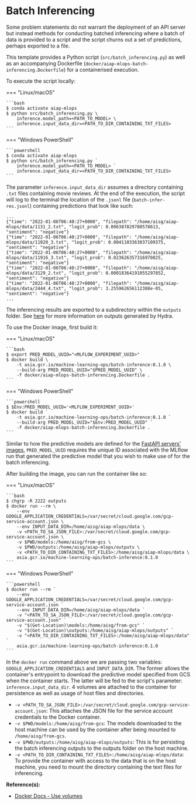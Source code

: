 # Batch Inferencing

Some problem statements do not warrant the deployment of an API server
but instead methods for conducting batched inferencing where a batch
of data is provided to a script and the script churns out
a set of predictions, perhaps exported to a file.

This template provides a Python script (`src/batch_inferencing.py`)
as well as an accompanying
Dockerfile
(`docker/aiap-mlops-batch-inferencing.Dockerfile`)
for a containerised execution.

To execute the script locally:

=== "Linux/macOS"

    ```bash
    $ conda activate aiap-mlops
    $ python src/batch_inferencing.py \
        inference.model_path=<PATH_TO_MODEL> \
        inference.input_data_dir=<PATH_TO_DIR_CONTAINING_TXT_FILES>
    ```

=== "Windows PowerShell"

    ```powershell
    $ conda activate aiap-mlops
    $ python src/batch_inferencing.py `
        inference.model_path=<PATH_TO_MODEL> `
        inference.input_data_dir=<PATH_TO_DIR_CONTAINING_TXT_FILES>
    ```

The parameter `inference.input_data_dir` assumes a directory
containing `.txt` files containing movie reviews. At the end of the
execution, the script will log to the terminal the location of the
`.jsonl` file (`batch-infer-res.jsonl`) containing predictions that
look like such:

```jsonl
...
{"time": "2022-01-06T06:40:27+0000", "filepath": "/home/aisg/aiap-mlops/data/1131_2.txt", "logit_prob": 0.006387829780578613, "sentiment": "negative"}
{"time": "2022-01-06T06:40:27+0000", "filepath": "/home/aisg/aiap-mlops/data/11020_3.txt", "logit_prob": 0.0041103363037109375, "sentiment": "negative"}
{"time": "2022-01-06T06:40:27+0000", "filepath": "/home/aisg/aiap-mlops/data/11916_3.txt", "logit_prob": 0.023626357316970825, "sentiment": "negative"}
{"time": "2022-01-06T06:40:27+0000", "filepath": "/home/aisg/aiap-mlops/data/3129_2.txt", "logit_prob": 0.00018364191055297852, "sentiment": "negative"}
{"time": "2022-01-06T06:40:27+0000", "filepath": "/home/aisg/aiap-mlops/data/2444_4.txt", "logit_prob": 3.255962656112388e-05, "sentiment": "negative"}
...
```

The inferencing results are exported to a subdirectory within the
`outputs` folder. See
[here](https://hydra.cc/docs/tutorials/basic/running_your_app/working_directory/)
for more information on outputs generated by Hydra.

To use the Docker image, first build it:

=== "Linux/macOS"

    ```bash
    $ export PRED_MODEL_UUID="<MLFLOW_EXPERIMENT_UUID>"
    $ docker build \
        -t asia.gcr.io/machine-learning-ops/batch-inference:0.1.0 \
        --build-arg PRED_MODEL_UUID="$PRED_MODEL_UUID" \
        -f docker/aiap-mlops-batch-inferencing.Dockerfile .
    ```

=== "Windows PowerShell"

    ```powershell
    $ $Env:PRED_MODEL_UUID='<MLFLOW_EXPERIMENT_UUID>'
    $ docker build `
        -t asia.gcr.io/machine-learning-ops/batch-inference:0.1.0 `
        --build-arg PRED_MODEL_UUID="$Env:PRED_MODEL_UUID" `
        -f docker/aiap-mlops-batch-inferencing.Dockerfile .
    ```

Similar to how the predictive models are defined for the
[FastAPI servers' images](./08-deployment.md#model-serving-fastapi),
`PRED_MODEL_UUID` requires the unique ID associated
with the MLflow run that generated the predictive model that you wish
to make use of for the batch inferencing.

After building the image, you can run the container like so:

=== "Linux/macOS"

    ```bash
    $ chgrp -R 2222 outputs
    $ docker run --rm \
        --env GOOGLE_APPLICATION_CREDENTIALS=/var/secret/cloud.google.com/gcp-service-account.json \
        --env INPUT_DATA_DIR=/home/aisg/aiap-mlops/data \
        -v <PATH_TO_SA_JSON_FILE>:/var/secret/cloud.google.com/gcp-service-account.json \
        -v $PWD/models:/home/aisg/from-gcs \
        -v $PWD/outputs:/home/aisg/aiap-mlops/outputs \
        -v <PATH_TO_DIR_CONTAINING_TXT_FILES>:/home/aisg/aiap-mlops/data \
        asia.gcr.io/machine-learning-ops/batch-inference:0.1.0
    ```

=== "Windows PowerShell"

    ```powershell
    $ docker run --rm `
        --env GOOGLE_APPLICATION_CREDENTIALS=/var/secret/cloud.google.com/gcp-service-account.json `
        --env INPUT_DATA_DIR=/home/aisg/aiap-mlops/data `
        -v "<PATH_TO_SA_JSON_FILE>:/var/secret/cloud.google.com/gcp-service-account.json" `
        -v "$(Get-Location)\models:/home/aisg/from-gcs" `
        -v "$(Get-Location)\outputs:/home/aisg/aiap-mlops/outputs" `
        -v "<PATH_TO_DIR_CONTAINING_TXT_FILES>:/home/aisg/aiap-mlops/data" `
        asia.gcr.io/machine-learning-ops/batch-inference:0.1.0
    ```

In the `docker run` command above we are passing two variables:
`GOOGLE_APPLICATION_CREDENTIALS` and `INPUT_DATA_DIR`.
The former allows the container's entrypoint to download the
predictive model specified from GCS when the container starts.
The latter
will be fed to the script's parameter: `inference.input_data_dir`.
4 volumes are attached to the container for persistence as well as
usage of host files and directories.

- `-v <PATH_TO_SA_JSON_FILE>:/var/secret/cloud.google.com/gcp-service-account.json`:
  This attaches the JSON file for the service account credentials to
  the Docker container.
- `-v $PWD/models:/home/aisg/from-gcs`: The models downloaded to the
  host machine can be used by the container after being mounted to
  `/home/aisg/from-gcs`.
- `-v $PWD/outputs:/home/aisg/aiap-mlops/outputs`:
  This is for persisting the batch inferencing outputs to the outputs
  folder on the host machine.
- `-v <PATH_TO_DIR_CONTAINING_TXT_FILES>:/home/aisg/aiap-mlops/data`:
  To provide the container with access to the data that is on the host
  machine, you need to mount the directory containing the text
  files for inferencing.

__Reference(s):__

- [Docker Docs - Use volumes](https://docs.docker.com/storage/volumes/)
